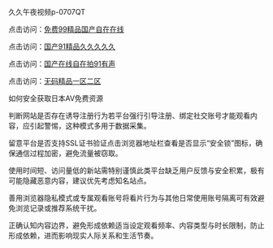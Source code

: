久久午夜视频p-0707QT

点击访问：<a href="https://bered.pages.dev/">免费99精品国产自在在线</a>

点击访问：<a href="https://rtj-3zo.pages.dev/">国产91精品久久久久久</a>

点击访问：<a href="https://vassv.pages.dev/">国产在线自在拍91有声</a>

点击访问：<a href="https://cfad.pages.dev/">无码精品一区二区</a>



如何安全获取日本AV免费资源

判断网站是否存在诱导注册行为若平台强行引导注册、绑定社交账号才能观看内容，应引起警惕，这种模式多用于数据采集。

留意平台是否支持SSL证书验证点击浏览器地址栏查看是否显示“安全锁”图标，确保通信过程加密，避免流量被窃取。

使用时间短、访问量低的新站需特别谨慎此类平台缺乏用户反馈与安全积累，极有可能隐藏恶意内容，建议优先考虑知名站点。

善用浏览器隐私模式或专属观看账号将看片行为与其他日常使用账号隔离可有效避免浏览记录或推荐系统干扰。

正确认知内容边界，避免形成依赖适当设定观看频率、内容类型与时长限制，防止形成依赖，进而影响现实人际关系和生活节奏。


<span style="display:none;">[Canonical link]( https://github.com/bv070725/415210 ）</span>
